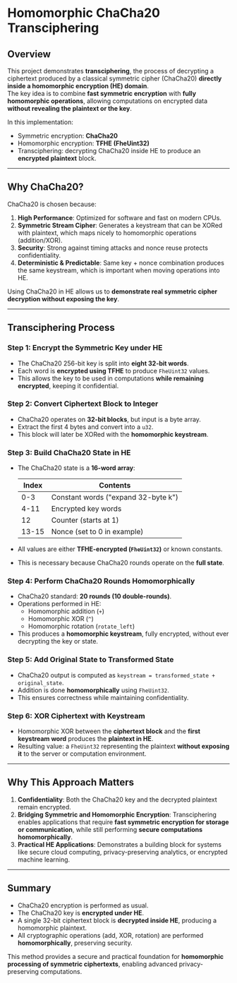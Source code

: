 # Homomorphic ChaCha20 Transciphering

## Overview

This project demonstrates **transciphering**, the process of decrypting a ciphertext produced by a classical symmetric cipher (ChaCha20) **directly inside a homomorphic encryption (HE) domain**.  
The key idea is to combine **fast symmetric encryption** with **fully homomorphic operations**, allowing computations on encrypted data **without revealing the plaintext or the key**.

In this implementation:

- Symmetric encryption: **ChaCha20**
- Homomorphic encryption: **TFHE (FheUint32)**
- Transciphering: decrypting ChaCha20 inside HE to produce an **encrypted plaintext** block.

---

## Why ChaCha20?

ChaCha20 is chosen because:

1. **High Performance**: Optimized for software and fast on modern CPUs.
2. **Symmetric Stream Cipher**: Generates a keystream that can be XORed with plaintext, which maps nicely to homomorphic operations (addition/XOR).
3. **Security**: Strong against timing attacks and nonce reuse protects confidentiality.
4. **Deterministic & Predictable**: Same key + nonce combination produces the same keystream, which is important when moving operations into HE.

Using ChaCha20 in HE allows us to **demonstrate real symmetric cipher decryption without exposing the key**.

---

## Transciphering Process

### Step 1: Encrypt the Symmetric Key under HE

- The ChaCha20 256-bit key is split into **eight 32-bit words**.
- Each word is **encrypted using TFHE** to produce `FheUint32` values.
- This allows the key to be used in computations **while remaining encrypted**, keeping it confidential.

### Step 2: Convert Ciphertext Block to Integer

- ChaCha20 operates on **32-bit blocks**, but input is a byte array.
- Extract the first 4 bytes and convert into a `u32`.
- This block will later be XORed with the **homomorphic keystream**.

### Step 3: Build ChaCha20 State in HE

- The ChaCha20 state is a **16-word array**:

  | Index | Contents                            |
  | ----- | ----------------------------------- |
  | 0-3   | Constant words ("expand 32-byte k") |
  | 4-11  | Encrypted key words                 |
  | 12    | Counter (starts at 1)               |
  | 13-15 | Nonce (set to 0 in example)         |

- All values are either **TFHE-encrypted (`FheUint32`)** or known constants.
- This is necessary because ChaCha20 rounds operate on the **full state**.

### Step 4: Perform ChaCha20 Rounds Homomorphically

- ChaCha20 standard: **20 rounds (10 double-rounds)**.
- Operations performed in HE:
  - Homomorphic addition (`+`)
  - Homomorphic XOR (`^`)
  - Homomorphic rotation (`rotate_left`)
- This produces a **homomorphic keystream**, fully encrypted, without ever decrypting the key or state.

### Step 5: Add Original State to Transformed State

- ChaCha20 output is computed as `keystream = transformed_state + original_state`.
- Addition is done **homomorphically** using `FheUint32`.
- This ensures correctness while maintaining confidentiality.

### Step 6: XOR Ciphertext with Keystream

- Homomorphic XOR between the **ciphertext block** and the **first keystream word** produces the **plaintext in HE**.
- Resulting value: a `FheUint32` representing the plaintext **without exposing it** to the server or computation environment.

---

## Why This Approach Matters

1. **Confidentiality**: Both the ChaCha20 key and the decrypted plaintext remain encrypted.
2. **Bridging Symmetric and Homomorphic Encryption**: Transciphering enables applications that require **fast symmetric encryption for storage or communication**, while still performing **secure computations homomorphically**.
3. **Practical HE Applications**: Demonstrates a building block for systems like secure cloud computing, privacy-preserving analytics, or encrypted machine learning.

---

## Summary

- ChaCha20 encryption is performed as usual.
- The ChaCha20 key is **encrypted under HE**.
- A single 32-bit ciphertext block is **decrypted inside HE**, producing a homomorphic plaintext.
- All cryptographic operations (add, XOR, rotation) are performed **homomorphically**, preserving security.

This method provides a secure and practical foundation for **homomorphic processing of symmetric ciphertexts**, enabling advanced privacy-preserving computations.
